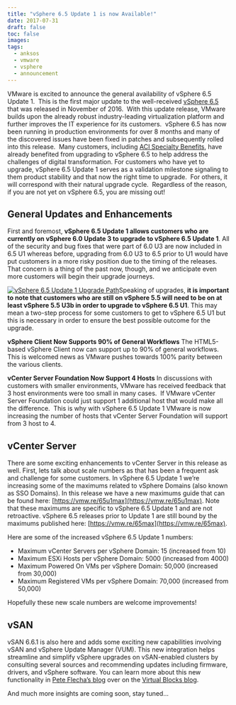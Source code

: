```yaml
---
title: "vSphere 6.5 Update 1 is now Available!"
date: 2017-07-31
draft: false
toc: false
images:
tags:
  - anksos
  - vmware
  - vsphere
  - announcement
---
```


VMware is excited to announce the general availability of vSphere 6.5 Update 1.  This is the first major update to the well-received [vSphere 6.5](https://blogs.vmware.com/vsphere/2016/10/introducing-vsphere-6-5.html) that was released in November of 2016.  With this update release, VMware builds upon the already robust industry-leading virtualization platform and further improves the IT experience for its customers.  vSphere 6.5 has now been running in production environments for over 8 months and many of the discovered issues have been fixed in patches and subsequently rolled into this release.  Many customers, including [ACI Specialty Benefits](https://www.vmware.com/content/dam/digitalmarketing/vmware/en/pdf/customers/vmware-aci-specialty-benefits-case-study.pdf), have already benefited from upgrading to vSphere 6.5 to help address the challenges of digital transformation. For customers who have yet to upgrade, vSphere 6.5 Update 1 serves as a validation milestone signaling to them product stability and that now the right time to upgrade.  For others, it will correspond with their natural upgrade cycle.  Regardless of the reason, if you are not yet on vSphere 6.5, you are missing out!

## General Updates and Enhancements

First and foremost, **vSphere 6.5 Update 1 allows customers who are currently on vSphere 6.0 Update 3 to upgrade to vSphere 6.5 Update 1**. All of the security and bug fixes that were part of 6.0 U3 are now included in 6.5 U1 whereas before, upgrading from 6.0 U3 to 6.5 prior to U1 would have put customers in a more risky position due to the timing of the releases. That concern is a thing of the past now, though, and we anticipate even more customers will begin their upgrade journeys.

[![vSphere 6.5 Update 1 Upgrade Path](https://blogs.vmware.com/vsphere/files/2017/07/65U1_Upgrade.png)](https://blogs.vmware.com/vsphere/files/2017/07/65U1_Upgrade.png)Speaking of upgrades, **it is important to note that customers who are still on vSphere 5.5 will need to be on at least vSphere 5.5 U3b in order to upgrade to vSphere 6.5 U1**. This may mean a two-step process for some customers to get to vSphere 6.5 U1 but this is necessary in order to ensure the best possible outcome for the upgrade.

**vSphere Client Now Supports 90% of General Workflows** The HTML5-based vSphere Client now can support up to 90% of general workflows.  This is welcomed news as VMware pushes towards 100% parity between the various clients.

**vCenter Server Foundation Now Support 4 Hosts** In discussions with customers with smaller environments, VMware has received feedback that 3 host environments were too small in many cases.  If VMware vCenter Server Foundation could just support 1 additional host that would make all the difference.  This is why with vSphere 6.5 Update 1 VMware is now increasing the number of hosts that vCenter Server Foundation will support from 3 host to 4.

## vCenter Server

There are some exciting enhancements to vCenter Server in this release as well. First, lets talk about scale numbers as that has been a frequent ask and challenge for some customers. In vSphere 6.5 Update 1 we’re increasing some of the maximums related to vSphere Domains (also known as SSO Domains). In this release we have a new maximums guide that can be found here: [https://vmw.re/65u1max](https://vmw.re/65u1max). Note that these maximums are specific to vSphere 6.5 Update 1 and are not retroactive. vSphere 6.5 releases prior to Update 1 are still bound by the maximums published here: [https://vmw.re/65max](https://vmw.re/65max).

Here are some of the increased vSphere 6.5 Update 1 numbers:

- Maximum vCenter Servers per vSphere Domain: 15 (increased from 10)
- Maximum ESXi Hosts per vSphere Domain: 5000 (increased from 4000)
- Maximum Powered On VMs per vSphere Domain: 50,000 (increased from 30,000)
- Maximum Registered VMs per vSphere Domain: 70,000 (increased from 50,000)

Hopefully these new scale numbers are welcome improvements!

## vSAN

vSAN 6.6.1 is also here and adds some exciting new capabilities involving vSAN and vSphere Update Manager (VUM). This new integration helps streamline and simplify vSphere upgrades on vSAN-enabled clusters by consulting several sources and recommending updates including firmware, drivers, and vSphere software. You can learn more about this new functionality in [Pete Flecha’s blog](https://blogs.vmware.com/virtualblocks/2017/07/28/vsan-6-6-1-vum-integration/) over on the [Virtual Blocks blog](https://blogs.vmware.com/virtualblocks).

And much more insights are coming soon, stay tuned...
